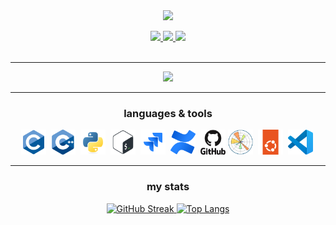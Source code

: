 <div id="header" align="center">
  <img src="https://media.giphy.com/media/v1.Y2lkPTc5MGI3NjExZzRiYW52a3ExbnlnbXJueDE4cWx2NWRqNzRnNW91NnV0MHUya3ZsOSZlcD12MV9pbnRlcm5hbF9naWZfYnlfaWQmY3Q9Zw/zCbUEysCsTo5y/giphy.gif" width="300"/>
<div/>
<div id="badges">
  <p align="center">
    <a href="https://www.linkedin.com/in/arthur-bied-charreton">
      <img src="https://img.shields.io/badge/LinkedIn-blue?logo=linkedin&logoColor=white&style=for-the-badge" height="25"/>
    </a>
    <a href="https://profile.intra.42.fr/users/abied-ch">
      <img src="https://img.shields.io/badge/ -000?logo=42&logoColor=fff&style=plastic" height="25" />
    </a>
    <a href="https://discordapp.com/users/winston.allo">
      <img src="https://img.shields.io/badge/Discord-%235865F2.svg?style=for-the-badge&logo=discord&logoColor=white" height="25" />
    </a>
    <br>
    <img src="https://komarev.com/ghpvc/?username=winstonallo&style=flat-square&color=blue" alt=""/>
  </p>
</div>

  <hr>
<div>
  <a href="https://github.com/42-project-tracking">
    <img src="https://img.shields.io/badge/projects-000?logo=42&logoColor=fff&style=plastic" height="50">
  </a>
</div>

  <hr>

### languages & tools
<div>
  <img src="https://github.com/devicons/devicon/blob/master/icons/c/c-original.svg" title="c" alt="c" width="40" height="40"/>&nbsp;
  <img src="https://github.com/devicons/devicon/blob/master/icons/cplusplus/cplusplus-original.svg" title="cplusplus" alt="cplusplus" width="40" height="40"/>&nbsp;
  <img src="https://github.com/devicons/devicon/blob/master/icons/python/python-original.svg" title="python" alt="python" width="40" height="40"/>&nbsp;
  <img src="https://github.com/devicons/devicon/blob/master/icons/bash/bash-original.svg" title="bash" alt="bash" width="40" height="40"/>&nbsp;
  <img src="https://github.com/devicons/devicon/blob/master/icons/jira/jira-original.svg" title="jira" alt="jira" width="40" height="40"/>&nbsp;
  <img src="https://github.com/devicons/devicon/blob/master/icons/confluence/confluence-original.svg" title="confluence" alt="confluence" width="40" height="40"/>&nbsp;
  <img src="https://github.com/devicons/devicon/blob/master/icons/github/github-original-wordmark.svg" title="github" **alt="github" width="40" height="40"/>
  <img src="https://github.com/devicons/devicon/blob/master/icons/matplotlib/matplotlib-original.svg" title="matplotlib" alt="matplotlib" width="40" height="40"/>&nbsp;
  <img src="https://github.com/devicons/devicon/blob/master/icons/ubuntu/ubuntu-original.svg" title="ubuntu" alt="ubuntu" width="40" height="40"/>&nbsp;
  <img src="https://github.com/devicons/devicon/blob/master/icons/vscode/vscode-original.svg" title="vscode" alt="vscode" width="40" height="40"/>&nbsp;
</div>

  <hr>

### my stats
<a href="https://git.io/streak-stats"><img src="https://github-readme-streak-stats.herokuapp.com?user=winstonallo&theme=transparent&hide_border=true" alt="GitHub Streak" />
</a>
[![Top Langs](https://github-readme-stats.vercel.app/api/top-langs/?username=winstonallo&layout=compact&theme=transparent)](https://github.com/anuraghazra/github-readme-stats)

